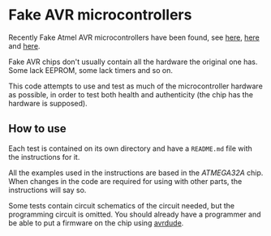 # Fake AVR microcontrollers

Recently Fake Atmel AVR microcontrollers have been found, see
[here](http://andybrown.me.uk/2015/05/31/cheap-atmega8/),
[here](https://www.sparkfun.com/news/364) and
[here](https://www.sparkfun.com/news/395).

Fake AVR chips don't usually contain all the hardware the original one has. Some
lack EEPROM, some lack timers and so on.

This code attempts to use and test as much of the microcontroller hardware as
possible, in order to test both health and authenticity (the chip has the
hardware is supposed).


## How to use

Each test is contained on its own directory and have a `README.md` file with
the instructions for it.

All the examples used in the instructions are based in the *ATMEGA32A* chip.
When changes in the code are required for using with other parts, the
instructions will say so.

Some tests contain circuit schematics of the circuit needed, but the programming
circuit is omitted. You should already have a programmer and be able to put a
firmware on the chip using [avrdude](http://www.nongnu.org/avrdude/).
